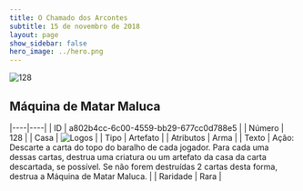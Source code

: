 ```yaml
---
title: O Chamado dos Arcontes
subtitle: 15 de novembro de 2018
layout: page
show_sidebar: false
hero_image: ../hero.png
---
```


![128](https://cdn.keyforgegame.com/media/card_front/pt/341_128_8VF3XM5JM75C_pt.png)

## Máquina de Matar Maluca

|----|----|
| ID | a802b4cc-6c00-4559-bb29-677cc0d788e5 |
| Número | 128 |
| Casa | ![Logos](https://archonarcana.com/images/thumb/c/ce/Logos.png/22px-Logos.png "Logos") |
| Tipo | Artefato |
| Atributos | Arma |
| Texto | Ação: Descarte a carta do topo do baralho de cada jogador. Para cada uma dessas cartas, destrua uma criatura ou um artefato da casa da carta descartada, se possível.  Se não forem destruídas 2 cartas desta forma,  destrua a Máquina de Matar Maluca. |
| Raridade | Rara |
